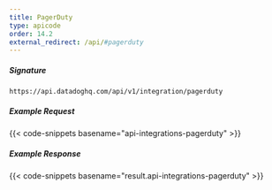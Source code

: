 ```yaml
---
title: PagerDuty
type: apicode
order: 14.2
external_redirect: /api/#pagerduty
---
```


##### Signature
`https://api.datadoghq.com/api/v1/integration/pagerduty`

##### Example Request
{{< code-snippets basename="api-integrations-pagerduty" >}}
##### Example Response
{{< code-snippets basename="result.api-integrations-pagerduty" >}}